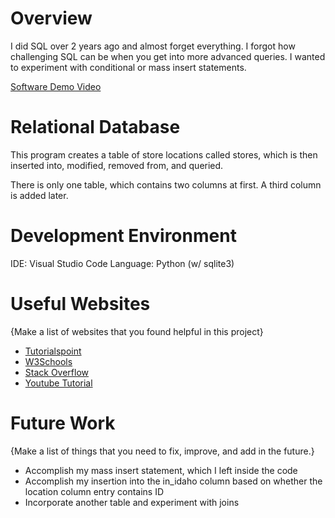 # Overview

I did SQL over 2 years ago and almost forget everything. I forgot how challenging SQL can be when you get into more advanced queries. I wanted to experiment with conditional or mass insert statements. 


[Software Demo Video](https://www.loom.com/share/006ca8b493614b99b3b9326f49405158)

# Relational Database

This program creates a table of store locations called stores, which is then inserted into, modified, removed from, and queried. 

There is only one table, which contains two columns at first. A third column is added later. 

# Development Environment

IDE: Visual Studio Code
Language: Python (w/ sqlite3)

# Useful Websites

{Make a list of websites that you found helpful in this project}
* [Tutorialspoint](https://www.tutorialspoint.com/sqlite/sqlite_insert_query.htm)
* [W3Schools](https://www.w3schools.com/sql/sql_delete.asp)
* [Stack Overflow](https://stackoverflow.com/questions/28059975/sqlite-select-from-where-column-contains-string)
* [Youtube Tutorial](https://www.youtube.com/watch?v=o-vsdfCBpsU)

# Future Work

{Make a list of things that you need to fix, improve, and add in the future.}
* Accomplish my mass insert statement, which I left inside the code
* Accomplish my insertion into the in_idaho column based on whether the location column entry contains ID
* Incorporate another table and experiment with joins